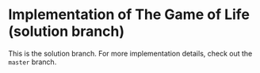 # Implementation of The Game of Life (solution branch)

This is the solution branch. For more implementation details, check out
the `master` branch.

